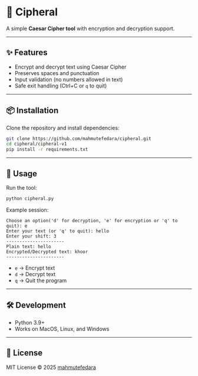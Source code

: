 # 🔐 Cipheral
A simple **Caesar Cipher tool** with encryption and decryption support.

---

## ✨ Features
- Encrypt and decrypt text using Caesar Cipher
- Preserves spaces and punctuation
- Input validation (no numbers allowed in text)
- Safe exit handling (Ctrl+C or `q` to quit)

---

## 📦 Installation
Clone the repository and install dependencies:

```bash
git clone https://github.com/mahmutefedara/cipheral.git
cd cipheral/cipheral-v1
pip install -r requirements.txt
```

---

## 🚀 Usage

Run the tool:

```bash
python cipheral.py
```

Example session:

```
Choose an option('d' for decryption, 'e' for encryption or 'q' to quit): e
Enter your text (or 'q' to quit): hello
Enter your shift: 3
----------------------
Plain text: hello
Encrypted/Decrypted text: khoor
----------------------
```

- `e` → Encrypt text  
- `d` → Decrypt text  
- `q` → Quit the program  

---

## 🛠 Development
- Python 3.9+
- Works on MacOS, Linux, and Windows

---

## 📄 License
MIT License © 2025 [mahmutefedara](https://github.com/mahmutefedara)
